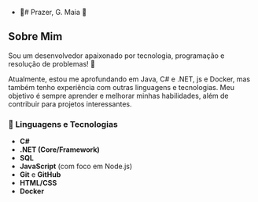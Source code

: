 - 👋# Prazer, G. Maia 👋

## Sobre Mim

Sou um desenvolvedor apaixonado por tecnologia, programação e resolução de problemas! 🚀

Atualmente, estou me aprofundando em Java,  C# e .NET, js e  Docker, mas também tenho experiência com outras linguagens e tecnologias. Meu objetivo é sempre aprender e melhorar minhas habilidades, além de contribuir para projetos interessantes.

### 🚀 Linguagens e Tecnologias

- **C#**
- **.NET (Core/Framework)**
- **SQL** 
- **JavaScript** (com foco em Node.js)
- **Git** e **GitHub**
- **HTML/CSS**
- **Docker** 
<!---
gitgabrielmaia/gitgabrielmaia is a ✨ special ✨ repository because its `README.md` (this file) appears on your GitHub profile.
You can click the Preview link to take a look at your changes.
--->
